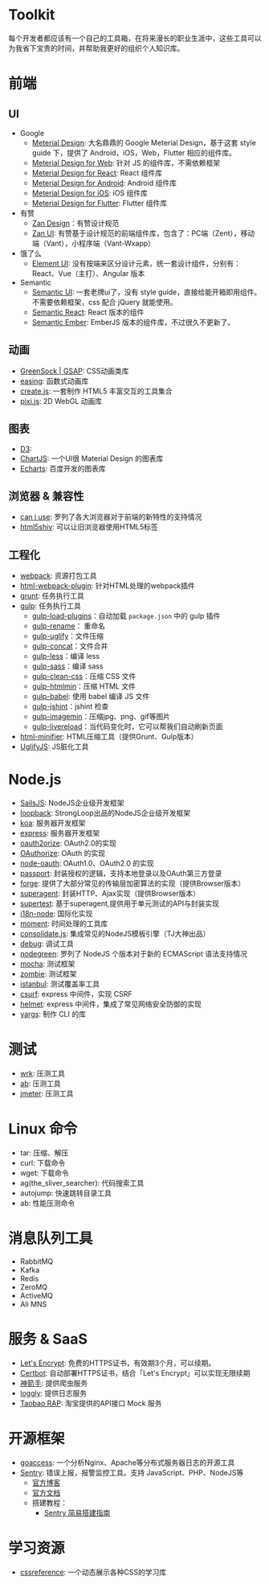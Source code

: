 # Toolkit

每个开发者都应该有一个自己的工具箱，在将来漫长的职业生涯中，这些工具可以为我省下宝贵的时间，并帮助我更好的组织个人知识库。    

# 前端
## UI

* Google
  * [Meterial Design](https://material.io/design/): 大名鼎鼎的 Google Meterial Design，基于这套 style guide 下，提供了 Android，iOS，Web，Flutter 相应的组件库。
  * [Meterial Design for Web](https://github.com/material-components/material-components-web): 针对 JS 的组件库，不需依赖框架
  * [Meterial Design for React](https://github.com/material-components/material-components-web-react): React 组件库
  * [Meterial Design for Android](https://github.com/material-components/material-components-web-android): Android 组件库
  * [Meterial Design for iOS](https://github.com/material-components/material-components-web-ios): iOS 组件库
  * [Meterial Design for Flutter](https://github.com/material-components/material-components-web-flutter): Flutter 组件库
* 有赞
  * [Zan Design](https://design.youzan.com/)：有赞设计规范
  * [Zan UI](https://www.youzanyun.com/zanui): 有赞基于设计规范的前端组件库，包含了：PC端（Zent），移动端（Vant），小程序端（Vant-Wxapp）
* 饿了么
  * [Element UI](https://element.eleme.cn): 没有按端来区分设计元素，统一套设计组件，分别有：React、Vue（主打）、Angular 版本
* Semantic
  * [Semantic UI](https://element.eleme.cn): 一套老牌ui了，没有 style guide，直接给能开箱即用组件。不需要依赖框架，css 配合 jQuery 就能使用。
  * [Semantic React](https://react.semantic-ui.com/): React 版本的组件
  * [Semantic Ember](https://github.com/Semantic-Org/Semantic-UI-Ember): EmberJS 版本的组件库，不过很久不更新了。

## 动画
* [GreenSock | GSAP](https://greensock.com/gsap): CSS动画类库
* [easing](http://robertpenner.com/easing/): 函数式动画库
* [create.js](https://createjs.com/): 一套制作 HTML5 丰富交互的工具集合
* [pixi.js](http://www.pixijs.com/): 2D WebGL 动画库

## 图表
* [D3]():
* [ChartJS](https://github.com/chartjs/Chart.js): 一个UI很 Material Design 的图表库
* [Echarts](https://github.com/ecomfe/echarts): 百度开发的图表库

## 浏览器 & 兼容性
* [can i use](): 罗列了各大浏览器对于前端的新特性的支持情况
* [html5shiv](https://github.com/aFarkas/html5shiv): 可以让旧浏览器使用HTML5标签

## 工程化
* [webpack](): 资源打包工具
* [html-webpack-plugin](https://github.com/ampedandwired/html-webpack-plugin): 针对HTML处理的webpack插件
* [grunt](): 任务执行工具
* [gulp](): 任务执行工具
  - [gulp-load-plugins](https://www.npmjs.com/package/gulp-load-plugins)：自动加载 `package.json` 中的 gulp 插件
  - [gulp-rename](https://www.npmjs.com/package/gulp-rename)： 重命名
  - [gulp-uglify](https://www.npmjs.com/package/gulp-uglify)：文件压缩
  - [gulp-concat](https://www.npmjs.com/package/gulp-concat)：文件合并
  - [gulp-less](https://www.npmjs.com/package/gulp-less)：编译 less
  - [gulp-sass](https://www.npmjs.com/package/gulp-sass)：编译 sass
  - [gulp-clean-css](https://github.com/scniro/gulp-clean-css)：压缩 CSS 文件
  - [gulp-htmlmin](https://github.com/jonschlinkert/gulp-htmlmin)：压缩 HTML 文件
  - [gulp-babel](https://github.com/babel/gulp-babel): 使用 babel 编译 JS 文件
  - [gulp-jshint](https://www.npmjs.com/package/gulp-jshint)：jshint 检查
  - [gulp-imagemin](https://github.com/sindresorhus/gulp-imagemin)：压缩jpg、png、gif等图片
  - [gulp-livereload](https://github.com/vohof/gulp-livereload)：当代码变化时，它可以帮我们自动刷新页面
* [html-minifier](https://github.com/kangax/html-minifier): HTML压缩工具（提供Grunt、Gulp版本）
* [UglifyJS](https://github.com/mishoo/UglifyJS2): JS脏化工具

# Node.js
* [SailsJS](https://github.com/balderdashy/sails): NodeJS企业级开发框架
* [loopback](https://github.com/strongloop/loopback): StrongLoop出品的NodeJS企业级开发框架
* [koa](https://github.com/koajs/koa): 服务器开发框架
* [express](https://github.com/expressjs/express): 服务器开发框架
* [oauth2orize](https://github.com/jaredhanson/oauth2orize): OAuth2.0的实现
* [OAuthorize](https://github.com/jaredhanson/oauthorize): OAuth 的实现
* [node-oauth](https://github.com/ciaranj/node-oauth): OAuth1.0、OAuth2.0 的实现
* [passport](https://github.com/jaredhanson/passport): 封装授权的逻辑，支持本地登录以及OAuth第三方登录
* [forge](https://github.com/digitalbazaar/forge): 提供了大部分常见的传输层加密算法的实现（提供Browser版本）
* [superagent](https://github.com/visionmedia/superagent): 封装HTTP、Ajax实现（提供Browser版本）
* [supertest](https://github.com/visionmedia/supertest): 基于superagent,提供用于单元测试的API与封装实现
* [i18n-node](https://github.com/mashpie/i18n-node): 国际化实现
* [moment](https://github.com/moment/moment): 时间处理的工具库
* [consolidate.js](https://github.com/tj/consolidate.js): 集成常见的NodeJS模板引擎（TJ大神出品）
* [debug](https://github.com/visionmedia/debug): 调试工具
* [nodegreen](http://node.green/): 罗列了 NodeJS 个版本对于新的 ECMAScript 语法支持情况
* [mocha](): 测试框架
* [zombie](http://zombie.js.org/): 测试框架
* [istanbul](): 测试覆盖率工具
* [csurf](): express 中间件，实现 CSRF
* [helmet](): express 中间件，集成了常见网络安全防御的实现
* [yargs](http://yargs.js.org/): 制作 CLI 的库

# 测试
* [wrk](): 压测工具
* [ab](): 压测工具
* [jmeter](): 压测工具


# Linux 命令
* tar: 压缩、解压
* curl: 下载命令
* wget: 下载命令
* ag(the_sliver_searcher): 代码搜索工具
* autojump: 快速跳转目录工具
* ab: 性能压测命令

# 消息队列工具
* RabbitMQ
* Kafka
* Redis
* ZeroMQ
* ActiveMQ
* Ali MNS

# 服务 & SaaS

* [Let's Encrypt](https://letsencrypt.org/): 免费的HTTPS证书，有效期3个月，可以续期。
* [Certbot](https://certbot.eff.org/): 自动部署HTTPS证书，结合「Let's Encrypt」可以实现无限续期
* [神箭手](http://www.shenjianshou.cn/): 提供爬虫服务
* [loggly](https://www.loggly.com/): 提供日志服务
* [Taobao RAP](http://rapapi.org/): 淘宝提供的API接口 Mock 服务

# 开源框架
* [goaccess](https://goaccess.io/): 一个分析Nginx、Apache等分布式服务器日志的开源工具
* [Sentry](https://sentry.io/): 错误上报，报警监控工具。支持 JavaScript、PHP、NodeJS等    
  - [官方博客](https://blog.sentry.io/)    
  - [官方文档](https://docs.sentry.io/)     
  - 搭建教程：     
    - [Sentry 简易搭建指南](https://zhuanlan.zhihu.com/p/24445449)    
    
# 学习资源
* [cssreference](http://cssreference.io/): 一个动态展示各种CSS的学习库
